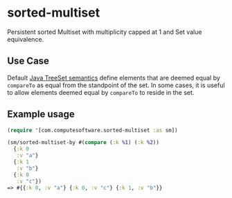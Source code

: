 # sorted-multiset

Persistent sorted Multiset with multiplicity capped at 1 and Set value equivalence.

## Use Case

Default [Java TreeSet semantics](https://docs.oracle.com/en/java/javase/11/docs/api/java.base/java/util/TreeSet.html)
define elements that are deemed equal by `compareTo` as equal from the standpoint of the set. In some cases, it is
useful to allow elements deemed equal by `compareTo` to reside in the set.

## Example usage

```clojure
(require '[com.computesoftware.sorted-multiset :as sm])

(sm/sorted-multiset-by #(compare (:k %1) (:k %2))
  {:k 0
   :v "a"}
  {:k 1
   :v "b"}
  {:k 0
   :v "c"})
=> #{{:k 0, :v "a"} {:k 0, :v "c"} {:k 1, :v "b"}}
```
